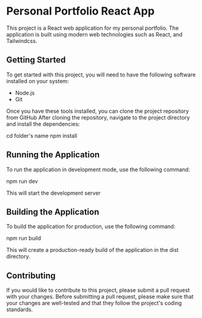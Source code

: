 # Personal Portfolio React App

This project is a React web application for my personal portfolio. The application is built using modern web technologies such as React, and Tailwindcss.

## Getting Started

To get started with this project, you will need to have the following software installed on your system:

- Node.js
- Git

Once you have these tools installed, you can clone the project repository from GitHub
After cloning the repository, navigate to the project directory and install the dependencies:


cd folder's name
npm install


## Running the Application

To run the application in development mode, use the following command:


npm run dev

This will start the development server

## Building the Application

To build the application for production, use the following command:


npm run build


This will create a production-ready build of the application in the dist directory.

## Contributing

If you would like to contribute to this project, please submit a pull request with your changes. Before submitting a pull request, please make sure that your changes are well-tested and that they follow the project's coding standards.